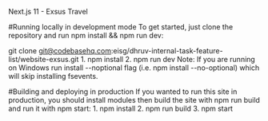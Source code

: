 Next.js 11 - Exsus Travel

#Running locally in development mode
To get started, just clone the repository and run npm install && npm run dev:

git clone git@codebasehq.com:eisg/dhruv-internal-task-feature-list/website-exsus.git
    1. npm install
    2. npm run dev
Note: If you are running on Windows run install --noptional flag (i.e. npm install --no-optional) which will skip installing fsevents.

#Building and deploying in production
If you wanted to run this site in production, you should install modules then build the site with npm run build and run it with npm start:
    1. npm install
    2. npm run build
    3. npm start



